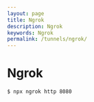 ```yaml
---
layout: page
title: Ngrok
description: Ngrok
keywords: Ngrok
permalink: /tunnels/ngrok/
---
```


# Ngrok

    $ npx ngrok http 8080
